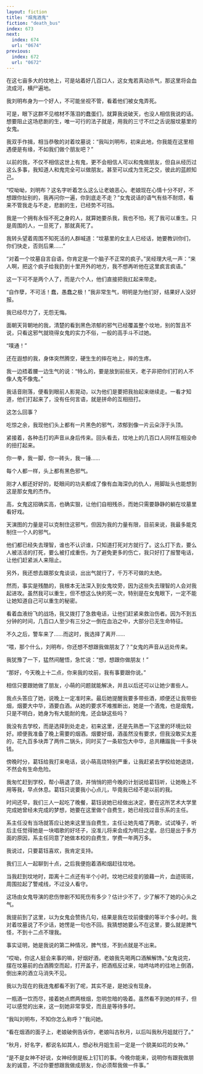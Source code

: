 ```yaml
---
layout: fiction
title: "烟鬼酒鬼"
fiction: "death_bus"
index: 673
next:
  index: 674
  url: "0674"
previous:
  index: 672
  url: "0672"
---
```

在这七亩多大的坟地上，可是站着好几百口人，这女鬼若真动杀气，那这里将会血流成河，横尸遍地。

我刘明布身为一个好人，不可能坐视不管，看着他们被女鬼弄死。

可是，眼下这群不见棺材不落泪的蠢蛋们，就算我说破天，也没人相信我说的话。想要阻止这场悲剧的生，唯一可行的法子就是，用我的三寸不烂之舌说服坟墓里的女鬼。

我双手作揖，相当恭敬的对着坟墓说：“我叫刘明布，初来此地，你我能在这里相遇便是有缘，不如我们做个朋友吧？”

以前的我，不仅不相信这世上有鬼，更不会相信人可以和鬼做朋友，但自从经历过这么多事，我知道人和鬼完全可以做朋友。甚至可以成为生死之交，彼此的蓝颜知己。

“哎呦呦，刘明布？这名字听着怎么这么让老娘恶心。老娘现在心情十分不好，不想跟你扯别的，我再问你一遍，你到底走不走？”女鬼说话的语气有些不耐烦，看来不管我走与不走，悲剧的生，已经势不可挡。

我是一个拥有永恒不死之身的人，就算她要杀我，我也不怕，死了我可以重生。只是周围的人，一旦死了，那就真死了。

我转头望着周围不知死活的人群喊道：“坟墓里的女主人已经话，她要教训你们，你们快走，否则后果……”

“对着一个坟墓自言自语，你肯定是一个脑子不正常的疯子。”吴经理大吼一声：“来人啊，把这个疯子给我扔到十里开外的地方，我不想再听他在这里疯言疯语。”

这一下可不是两个人了，而是六个人，他们直接把我扛起来带走。

“自作孽，不可活！蠢，愚蠢之极！”我非常生气，明明是为他们好，结果好人没好报。

我已经尽力了，无怨无悔。

面朝天背朝地的我，清楚的看到黑色浓郁的邪气已经覆盖整个坟地，别的暂且不说，只看这邪气就晓得女鬼的实力不俗，一般的高手斗不过她。

“噗通！”

还在遐想的我，身体突然腾空，硬生生的摔在地上，摔的生疼。

我一边捂着腰一边生气的说：“特么的，要是放到前些天，老子非把你们打的人不像人鬼不像鬼。”

我话音刚落，便看到眼前人影晃动，以为他们是要把我抬起来继续走。一看才知道，他们打起来了，没有任何言语，就是拼命的互相扭打。

这怎么回事？

吃惊之余，我现他们头上都有一片黑色的邪气，浓郁到像一片云朵浮于头顶。

紧接着，各种击打的声音从身后传来。回头看去，坟地上的几百口人同样互相没命的扭打起来。

你一拳，我一脚，你一砖头，我一锤……

每个人都一样，头上都有黑色邪气。

刚才人都还好好的，眨眼间的功夫都成了像有血海深仇的仇人，用脚趾头也能想到这是那女鬼的杰作。

高，女鬼这招确实高，也确实狠，让他们自相残杀，而她只需要静静的躺在坟墓里看好戏。

天演图的力量是可以克制住这邪气，但因为我的力量有限，目前来说，我最多能克制住一个人的邪气。

他们都已经失去理智，谁也不认识谁，只知道打死对方就行了。这么打下去，要么人被活活的打死，要么被打成重伤，为了避免更多的伤亡，我只好打了报警电话，让他们赶紧派人来阻止。

另外，我还想去跟那女鬼谈谈，出出气就行了，千万不可做的太绝。

然而，事实是残酷的，我根本无法深入到女鬼坟旁，因为这些失去理智的人会对我起进攻。虽然我可以重生，但不想这么快的死一次，特别是在女鬼眼下，一定不能让她知道自己可以重生的秘密。

看着血液纷飞的战场，我又拨打了急救电话，让他们赶紧来救治伤者。因为不到五分钟的时间，几百口人至少有三分之一倒在血泊之中，大部分已无生命特征。

不久之后，警车来了……而这时，我选择了离开……

“喂，那个什么，刘明布，你还想不想跟我做朋友了？”女鬼的声音从远处传来。

我犹豫了一下，猛然间醒悟，急忙说：“想，想跟你做朋友！”

“那好，今天晚上十二点，你来我的坟前，我有事要跟你说。”

相信只要跟她做了朋友，小萌的问题就能解决，并且以后还可以让她少害些人。

我点头答应了她，说晚上一定准时来。最后她提醒我要多带些酒，顺便还让我带些烟，烟要大中华，酒要白酒。从她的要求不难推断出，她是一个酒鬼，也是烟鬼，只是不明白，她身为有大能耐的鬼，还会缺这些吗？

我没有去学校，而是选择到处走走，初来这里，还是先熟悉一下这里的环境比较好。顺便我准备了晚上需要的烟酒。烟要好烟，酒虽然没有要求，但我没敢买太差的，花九百多块弄了两件二锅头，同时买了一条软包大中华，总共糟蹋我一千多块钱。

傍晚时分，葛钰给我打来电话，说小萌高烧特别严重，让我赶紧去学校给她退烧，不然会有生命危险。

我匆忙赶到学校，帮小萌退了烧，并悄悄的把今晚的计划说给葛钰听，让她晚上不用等我，早点休息。葛钰只说要我小心点儿，毕竟我已经不是以前的我。

时间还早，我们三人一起吃了晚餐，葛钰说她已经做出决定，要在这所艺术大学里完成她曾经未完成的梦想，她要在这里做个自费生，她已经找过音乐系的主任。

系主任没有当场就答应让她来这里当自费生，主任让她先唱了两歌，试试嗓子，听后主任觉得她是一块唱歌的好坯子，没准儿将来会成为明日之星。总归是出于多方面的原因，系主任同意了她做本校的自费生，学费一年两万多。

我说过，只要葛钰喜欢，我肯定支持。

我们三人一起聊到十点，之后我便抱着酒和烟赶往坟地。

当我赶到坟地时，距离十二点还有半个小时。坟地已经变的狼藉一片，血迹斑斑，周围拉起了警戒线，不过没人看守。

这场由女鬼导演的悲伤惨剧不知死伤有多少？估计少不了，少了解不了她的心头之气。

我提前到了这里，以为女鬼会赞扬几句，结果是我在坟前傻傻的等半个多小时。我对着坟墓说了不少话，她愣是一句也不回。我猜想她要么不在这里，要么就是脾气怪，不到十二点不理我。

事实证明，她是我说的第二种情况，脾气怪，不到点就是不出来。

“哎呦，你这人挺会来事的嘛，好烟好酒，老娘我先喝两口酒解解馋。”女鬼说完，摆在坟墓前的白酒腾空而起，打开盖子，把酒瓶反过来，咕咚咕咚的往地上倒酒，倒出来的酒立马消失不见。

我以为现在的我连鬼都看不到了呢，其实不是，是她没有现身。

一瓶酒一饮而尽，接着她点燃两根烟，忽明忽暗的吸着。虽然看不到她的样子，但可以感觉的出来，这一刻她非常享受，而且是等待多时。

“我叫刘明布，不知你怎么称呼？”我问她。

“看在烟酒的面子上，老娘破例告诉你，老娘叫古秋月，以后叫我秋月姐就行了。”

“秋月，好名字，都说名如其人，想必秋月姐生前一定是一个貌美如花的女神。”

“是不是女神不好说，女神经倒是板上钉钉的事。今晚你能来，说明你有跟我做朋友的诚意，不过你要想跟我做成朋友，你必须帮我做一件事。”
